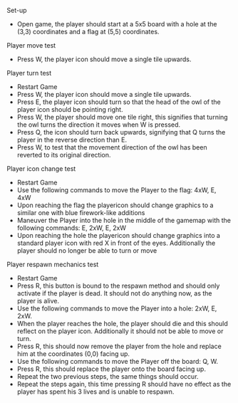 Set-up
- Open game, the player should start at a 5x5 board with a
hole at the (3,3) coordinates and a flag at (5,5) coordinates.

Player move test
- Press W, the player icon should move a single tile upwards.

Player turn test
- Restart Game
- Press W, the player icon should move a single tile upwards.
- Press E, the player icon should turn so that the head of the
owl of the player icon should be pointing right.
- Press W, the player should move one tile right, this signifies
that turning the owl turns the direction it moves when W is
pressed.
- Press Q, the icon should turn back upwards, signifying that
Q turns the player in the reverse direction than E.
- Press W, to test that the movement direction of the owl has
been reverted to its original direction.

Player icon change test
- Restart Game
- Use the following commands to move the Player to the flag:
4xW, E, 4xW
- Upon reaching the flag the playericon should change graphics
to a similar one with blue firework-like additions
- Maneuver the Player into the hole in the middle of the gamemap
with the following commands: E, 2xW, E, 2xW
- Upon reaching the hole the playericon should change graphics
into a standard player icon with red X in front of the eyes.
Additionally the player should no longer be able to turn or move

Player respawn mechanics test
- Restart Game
- Press R, this button is bound to the respawn method and
should only activate if the player is dead. It should not
do anything now, as the player is alive.
- Use the following commands to move the Player into a hole:
2xW, E, 2xW.
- When the player reaches the hole, the player should die and
this should reflect on the player icon. Additionally it should
not be able to move or turn.
- Press R, this should now remove the player from the hole and
replace him at the coordinates (0,0) facing up.
- Use the following commands to move the Player off the board:
Q, W.
- Press R, this should replace the player onto the board facing
up.
- Repeat the two previous steps, the same things should occur.
- Repeat the steps again, this time pressing R should have no
effect as the player has spent his 3 lives and is unable to
respawn.